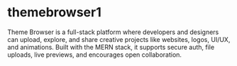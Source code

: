 # themebrowser1
Theme Browser is a full-stack platform where developers and designers can upload, explore, and share creative projects like websites, logos, UI/UX, and animations. Built with the MERN stack, it supports secure auth, file uploads, live previews, and encourages open collaboration.
